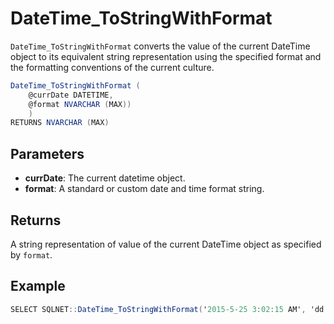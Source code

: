 # DateTime_ToStringWithFormat

`DateTime_ToStringWithFormat` converts the value of the current DateTime object to its equivalent string representation using the specified format and the formatting conventions of the current culture.

```csharp
DateTime_ToStringWithFormat (
	@currDate DATETIME,
	@format NVARCHAR (MAX))
	)
RETURNS NVARCHAR (MAX)
```

## Parameters

 - **currDate**: The current datetime object.
 - **format**: A standard or custom date and time format string.

## Returns

A string representation of value of the current DateTime object as specified by `format`.

## Example

```csharp
SELECT SQLNET::DateTime_ToStringWithFormat('2015-5-25 3:02:15 AM', 'dd MMM HH:mm:ss')
```

